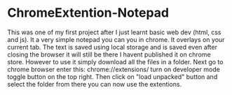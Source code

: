 # ChromeExtention-Notepad
This was one of my first project after I just learnt basic web dev (html, css and js).  It a very simple notepad you can you in chrome.
It overlays on your current tab. The text is saved using local storage and is saved even after closing the browser it will still be there
I havent published it on chrome store. However to use it simply download all the files in a folder. Next go to chrome browser  enter this: chrome://extensions/ turn on developer mode toggle button on the top right. Then click on "load unpacked" button and select the folder from there you can now use the extentions.

